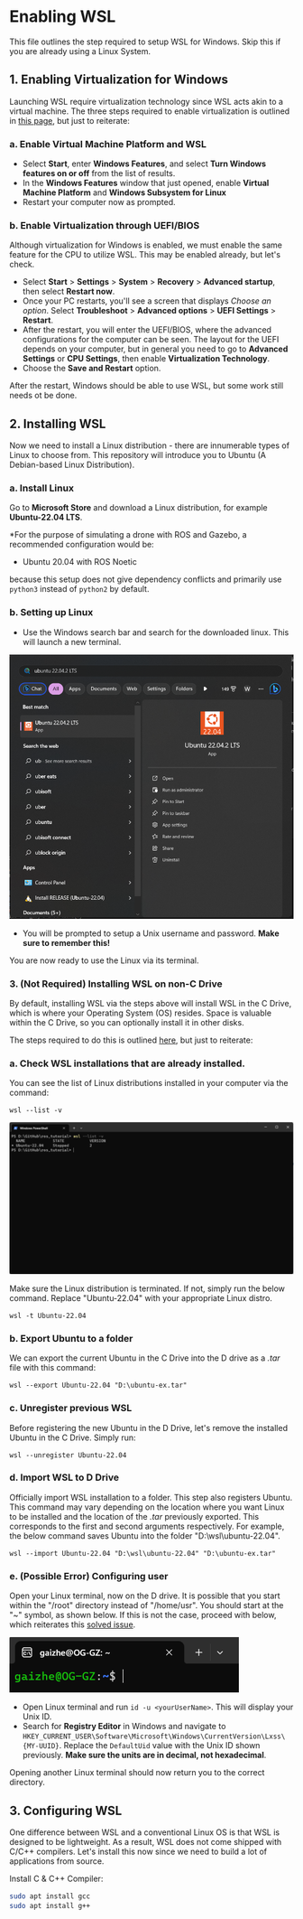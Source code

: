 # Enabling WSL
This file outlines the step required to setup WSL for Windows. Skip this if you are already using a Linux System.

## 1. Enabling Virtualization for Windows
Launching WSL require virtualization technology since WSL acts akin to a virtual machine. The three steps required to enable virtualization is outlined in [this page](https://support.microsoft.com/en-us/windows/enable-virtualization-on-windows-11-pcs-c5578302-6e43-4b4b-a449-8ced115f58e1), but just to reiterate:

### a. Enable Virtual Machine Platform and WSL
* Select **Start**, enter **Windows Features**, and select **Turn Windows features on or off** from the list of results.
* In the **Windows Features** window that just opened, enable **Virtual Machine Platform** and **Windows Subsystem for Linux**
* Restart your computer now as prompted.

### b. Enable Virtualization through UEFI/BIOS
Although virtualization for Windows is enabled, we must enable the same feature for the CPU to utilize WSL. This may be enabled already, but let's check.

* Select **Start**  > **Settings** > **System**  > **Recovery** > **Advanced startup**, then select **Restart now**.
* Once your PC restarts, you'll see a screen that displays *Choose an option*. Select **Troubleshoot** > **Advanced options** > **UEFI Settings** > **Restart**.
* After the restart, you will enter the UEFI/BIOS, where the advanced configurations for the computer can be seen. The layout for the UEFI depends on your computer, but in general you need to go to **Advanced Settings** or **CPU Settings**, then enable **Virtualization Technology**.
* Choose the **Save and Restart** option.

After the restart, Windows should be able to use WSL, but some work still needs ot be done.

## 2. Installing WSL
Now we need to install a Linux distribution - there are innumerable types of Linux to choose from. This repository will introduce you to Ubuntu (A Debian-based Linux Distribution).

### a. Install Linux
Go to **Microsoft Store** and download a Linux distribution, for example **Ubuntu-22.04 LTS**.

*For the purpose of simulating a drone with ROS and Gazebo, a recommended configuration would be:
* Ubuntu 20.04 with ROS Noetic

because this setup does not give dependency conflicts and primarily use `python3` instead of `python2` by default.

### b. Setting up Linux
* Use the Windows search bar and search for the downloaded linux. This will launch a new terminal.

![](../docs/Ubuntu%20Search.png)

* You will be prompted to setup a Unix username and password. **Make sure to remember this!**

You are now ready to use the Linux via its terminal.

### 3. (Not Required) Installing WSL on non-C Drive
By default, installing WSL via the steps above will install WSL in the C Drive, which is where your Operating System (OS) resides. Space is valuable within the C Drive, so you can optionally install it in other disks.

The steps required to do this is outlined [here](https://dev.to/mefaba/installing-wsl-on-another-drive-in-windows-5c4a), but just to reiterate:

### a. Check WSL installations that are already installed.
You can see the list of Linux distributions installed in your computer via the command:
```
wsl --list -v
```

![](../docs/WSL%20list.png)

Make sure the Linux distribution is terminated. If not, simply run the below command. Replace "Ubuntu-22.04" with your appropriate Linux distro.
```
wsl -t Ubuntu-22.04
```

### b. Export Ubuntu to a folder
We can export the current Ubuntu in the C Drive into the D drive as a *.tar* file with this command:
```
wsl --export Ubuntu-22.04 "D:\ubuntu-ex.tar"
```

### c. Unregister previous WSL
Before registering the new Ubuntu in the D Drive, let's remove the installed Ubuntu in the C Drive. Simply run:
```
wsl --unregister Ubuntu-22.04
```


### d. Import WSL to D Drive
Officially import WSL installation to a folder. This step also registers Ubuntu. This command may vary depending on the location where you want Linux to be installed and the location of the *.tar* previously exported. This corresponds to the first and second arguments respectively. For example, the below command saves Ubuntu into the folder "D:\wsl\ubuntu-22.04".
```
wsl --import Ubuntu-22.04 "D:\wsl\ubuntu-22.04" "D:\ubuntu-ex.tar"
```

### e. (Possible Error) Configuring user
Open your Linux terminal, now on the D drive. It is possible that you start within the "/root" directory instead of "/home/usr". You should start at the "~" symbol, as shown below. If this is not the case, proceed with below, which reiterates this [solved issue](https://github.com/microsoft/WSL/issues/4276).

![Alt text](<../docs/WSL Correct Home Directory.png>)

* Open Linux terminal and run `id -u <yourUserName>`. This will display your Unix ID.
* Search for **Registry Editor** in Windows and navigate to ```HKEY_CURRENT_USER\Software\Microsoft\Windows\CurrentVersion\Lxss\{MY-UUID}```. Replace the `DefaultUid` value with the Unix ID shown previously. **Make sure the units are in decimal, not hexadecimal**.

Opening another Linux terminal should now return you to the correct directory.

## 3. Configuring WSL

One difference between WSL and a conventional Linux OS is that WSL is designed to be lightweight. As a result, WSL does not come shipped with C/C++ compilers. Let's install this now since we need to build a lot of applications from source.

Install C & C++ Compiler:
```bash
sudo apt install gcc
sudo apt install g++
```
